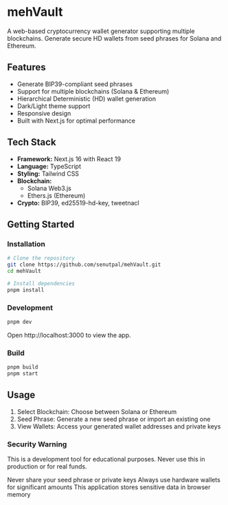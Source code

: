 # mehVault

A web-based cryptocurrency wallet generator supporting multiple blockchains. Generate secure HD wallets from seed phrases for Solana and Ethereum.

## Features

- Generate BIP39-compliant seed phrases
- Support for multiple blockchains (Solana & Ethereum)
-  Hierarchical Deterministic (HD) wallet generation
- Dark/Light theme support
- Responsive design
- Built with Next.js for optimal performance

## Tech Stack

- **Framework:** Next.js 16 with React 19
- **Language:** TypeScript
- **Styling:** Tailwind CSS
- **Blockchain:** 
  - Solana Web3.js
  - Ethers.js (Ethereum)
- **Crypto:** BIP39, ed25519-hd-key, tweetnacl

## Getting Started

### Installation

```bash
# Clone the repository
git clone https://github.com/senutpal/mehVault.git
cd mehVault

# Install dependencies
pnpm install
```

### Development
```bash
pnpm dev
```
Open http://localhost:3000 to view the app.

### Build
```bash
pnpm build
pnpm start
```
## Usage
1. Select Blockchain: Choose between Solana or Ethereum
2. Seed Phrase: Generate a new seed phrase or import an existing one
3. View Wallets: Access your generated wallet addresses and private keys

### Security Warning
This is a development tool for educational purposes. Never use this in production or for real funds.

Never share your seed phrase or private keys
Always use hardware wallets for significant amounts
This application stores sensitive data in browser memory